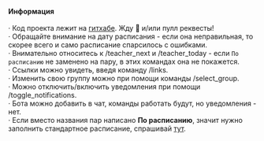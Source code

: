 **Информация** \
\
· Код проекта лежит на [гитхабе](https://github.com/pashokitsme). Жду 🌟 и/или пулл реквесты! \
· Обращайте внимание на дату расписания - если она неправильная, то скорее всего и само расписание спарсилось с ошибками. \
· Внимательно относитесь к /teacher_next и /teacher_today - если `По расписанию` не заменено на пару, в этих командах она не покажется. \
· Ссылки можно увидеть, введя команду /links. \
· Изменить свою группу можно при помощи команды /select_group. \
· Можно отключить/включить уведомления при помощи /toggle_notifications. \
· Бота можно добавить в чат, команды работать будут, но уведомления - нет. \
· Если вместо названия пар написано **По расписанию**, значит нужно заполнить стандартное расписание, спрашивай [тут](https://t.me/pashokitsme).